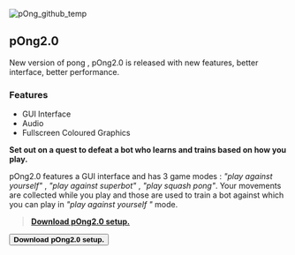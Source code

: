 ![pOng_github_temp](https://user-images.githubusercontent.com/70148119/121814819-a0cbcd80-cc90-11eb-8344-1a6786507497.png)

## pOng2.0
  New version of pong , pOng2.0 is released with new features, better interface, better performance.
  
### Features
  * GUI Interface
  * Audio 
  * Fullscreen Coloured Graphics
 
**Set out on a quest to defeat a bot who learns and trains based on how you play.**

pOng2.0 features a GUI interface and has 3 game modes : _"play against yourself"_ , _"play against superbot"_ , _"play squash pong"_.
Your movements are collected while you play and those are used to train a bot against which you can play in _"play against yourself "_ mode.

>[**Download pOng2.0 setup.**](https://github.com/EccentricX/pOng/releases/download/2.0/pOng_setup.exe) 

<button name="button" onclick="http://www.google.com">**Download pOng2.0 setup.**</button>
